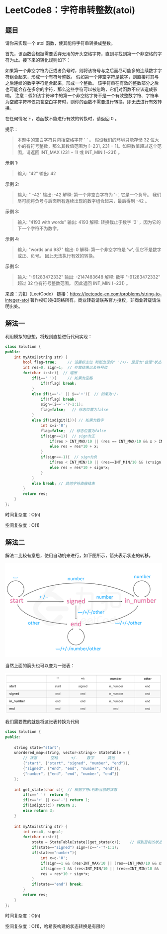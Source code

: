 # LeetCode8：字符串转整数(atoi)

## 题目

请你来实现一个 atoi 函数，使其能将字符串转换成整数。

首先，该函数会根据需要丢弃无用的开头空格字符，直到寻找到第一个非空格的字符为止。接下来的转化规则如下：

如果第一个非空字符为正或者负号时，则将该符号与之后面尽可能多的连续数字字符组合起来，形成一个有符号整数。
假如第一个非空字符是数字，则直接将其与之后连续的数字字符组合起来，形成一个整数。
该字符串在有效的整数部分之后也可能会存在多余的字符，那么这些字符可以被忽略，它们对函数不应该造成影响。
注意：假如该字符串中的第一个非空格字符不是一个有效整数字符、字符串为空或字符串仅包含空白字符时，则你的函数不需要进行转换，即无法进行有效转换。

在任何情况下，若函数不能进行有效的转换时，请返回 0 。

提示：

> 本题中的空白字符只包括空格字符 ' ' 。
> 假设我们的环境只能存储 32 位大小的有符号整数，那么其数值范围为 [−231,  231 − 1]。如果数值超过这个范围，请返回  INT_MAX (231 − 1) 或 INT_MIN (−231) 。


示例 1:

> 输入: "42"
> 输出: 42

示例 2:

> 输入: "   -42"
> 输出: -42
> 解释: 第一个非空白字符为 '-', 它是一个负号。
>      我们尽可能将负号与后面所有连续出现的数字组合起来，最后得到 -42 。

示例 3:

> 输入: "4193 with words"
> 输出: 4193
> 解释: 转换截止于数字 '3' ，因为它的下一个字符不为数字。

示例 4:

> 输入: "words and 987"
> 输出: 0
> 解释: 第一个非空字符是 'w', 但它不是数字或正、负号。
>      因此无法执行有效的转换。

示例 5:

> 输入: "-91283472332"
> 输出: -2147483648
> 解释: 数字 "-91283472332" 超过 32 位有符号整数范围。 
>      因此返回 INT_MIN (−231) 。

来源：力扣（LeetCode）
链接：https://leetcode-cn.com/problems/string-to-integer-atoi
著作权归领扣网络所有。商业转载请联系官方授权，非商业转载请注明出处。

## 解法一

利用模拟的思想，将规则直接进行代码实现：

```cpp
class Solution {
public:
    int myAtoi(string str) {
        bool flag=true;		// 设置标志位 判断出现的' '/+/- 是否为"合理"状态
        int res=0, sign=1;  // 存放结果以及符号位
        for(char i:str){  // 遍历
            if(i==' '){		// 如果为空格 
                if(!flag) break; 
            }
            else if(i=='-' || i=='+'){	// 如果为+/-
                if(!flag) break;
                sign=(i=='-'?-1:1); 
                flag=false;   // 标志位置为false
            }
            else if(isdigit(i)){ // 如果为数字
                int x=i-'0';
                flag=false;  // 标志位置为false
                if(sign==1){  // sign为正
                    if(res > INT_MAX/10 || (res == INT_MAX/10 && x > INT_MAX%10)) return INT_MAX;
                    else res = res*10 + x;
                } 
                if(sign==-1){  // sign为负
                    if(res < INT_MIN/10 || (res==INT_MIN/10 && (x*sign) < INT_MIN%10)) return INT_MIN;
                    else res = res*10 + sign*x;
                }
            }
            else break; // 其他字符直接结束
        }
        return res;
    }
};
```

时间复杂度：O(n)

空间复杂度：O(1)

## 解法二

解法二比较有意思，使用自动机来进行，如下图所示，箭头表示状态的转移。

<img src="LeetCode8：字符串转整数(atoi).assets/image-20200925094104114.png" alt="image-20200925094104114" style="zoom:67%;" />

当然上面的箭头也可以变为一张表：

<img src="LeetCode8：字符串转整数(atoi).assets/image-20200925094233508.png" alt="image-20200925094233508" style="zoom: 67%;" />

我们需要做的就是将这张表转换为代码

```cpp
class Solution {
public:
    
    string state="start";
    unordered_map<string, vector<string>> StateTable = {
        // 状态      空格      +/-    数字      其他
        {"start", {"start", "signed", "number", "end"}},
        {"signed", {"end", "end", "number", "end"}},
        {"number", {"end", "end", "number", "end"}}
    };

    int get_state(char c){  // 根据字符c判断当前的状态
        if(c==' ')  return 0;
        if(c=='+' || c=='-') return 1;
        if(isdigit(c)) return 2;
        else return 3;
    }

    int myAtoi(string str) {
        int res=0, sign=1;
        for(char c:str){
            state = StateTable[state][get_state(c)]; 	// 得到目前的状态
            if(state=="signed") sign=(c=='-'?-1:1);
            if(state=="number"){
                int x=c-'0';
                if(sign==1 && (res>INT_MAX/10 || (res==INT_MAX/10 && x>INT_MAX%10))) return INT_MAX;
                if(sign==-1 && (res<INT_MIN/10 || (res==INT_MIN/10 && (-1*x)<INT_MIN%10))) return INT_MIN;
                res = res*10 + sign*x;
            }
            if(state=="end") break;
        }
        return res;
    }
};
```

时间复杂度：O(n)

空间复杂度：O(1)，哈希表构建的状态转换是有限的